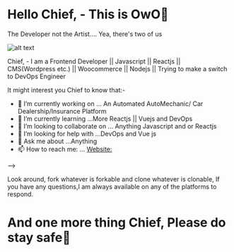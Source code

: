 # Hello Chief, - This is OwO👋
The Developer not the Artist.... Yea, there's two of us

![alt text](https://pngimage.net/wp-content/uploads/2018/06/robotica-png-6.png)


Chief, - I am a Frontend Developer || Javascript || Reactjs || CMS(Wordpress etc.) || Woocommerce || Nodejs || Trying to make a switch to DevOps Engineer

It might interest you Chief to know that:-
- 🔭 I’m currently working on ... An Automated AutoMechanic/ Car Dealership/Insurance Platform 
- 🌱 I’m currently learning ...More Reactjs || Vuejs and DevOps
- 👯 I’m looking to collaborate on ... Anything Javascript and or Reactjs
- 🤔 I’m looking for help with ...DevOps and Vue js
- 💬 Ask me about ...Anything
- 📫 How to reach me: ... [Website:](https://www.linkedin.com/in/nsikakowo/)

-->

Look around, fork whatever is forkable and clone whatever is clonable, If you have any questions,I am always available on any of the platforms to respond.

# And one more thing Chief, Please do stay safe👋
